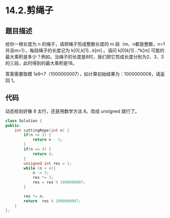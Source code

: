 # 14.2.剪绳子

## 题目描述

给你一根长度为 n 的绳子，请把绳子剪成整数长度的 m 段（m、n都是整数，n>1并且m>1），每段绳子的长度记为 k[0],k[1]...k[m] 。请问 k[0]*k[1]*...*k[m] 可能的最大乘积是多少？例如，当绳子的长度是8时，我们把它剪成长度分别为2、3、3的三段，此时得到的最大乘积是18。

答案需要取模 1e9+7（1000000007），如计算初始结果为：1000000008，请返回 1。

## 代码

动态规划好像 8 太行，还是用数学方法 8。改成 unsigned 就行了。

```c++
class Solution {
public:
    int cuttingRope(int n) {
        if(n <= 3) {
            return n - 1;
        }
        if(n == 4) {
            return 4;
        }
        unsigned int res = 1;
        while (n > 4){
            n -= 3;
            res *= 3;
            res = res % 1000000007;
        }

        res *= n;
        return  res % 1000000007;
    }
};
```